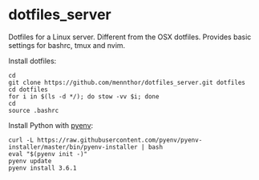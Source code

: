 # dotfiles_server

Dotfiles for a Linux server.
Different from the OSX dotfiles.
Provides basic settings for bashrc, tmux and nvim.

Install dotfiles:

```
cd
git clone https://github.com/mennthor/dotfiles_server.git dotfiles
cd dotfiles
for i in $(ls -d */); do stow -vv $i; done
cd
source .bashrc
```

Install Python with [pyenv](https://github.com/pyenv/pyenv-installer):

```
curl -L https://raw.githubusercontent.com/pyenv/pyenv-installer/master/bin/pyenv-installer | bash
eval "$(pyenv init -)"
pyenv update
pyenv install 3.6.1
```
